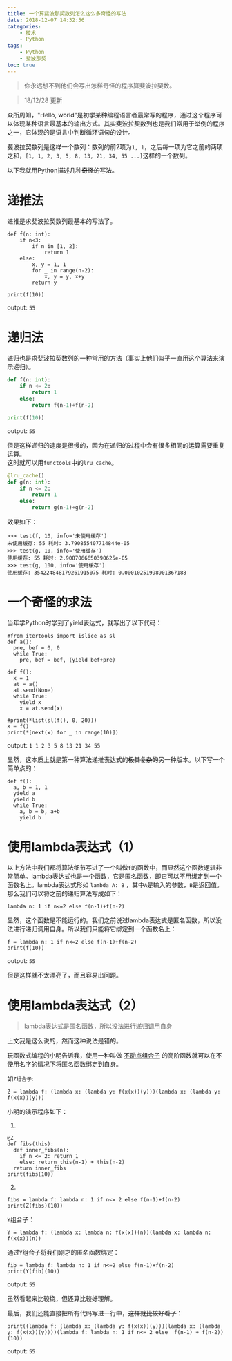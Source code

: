 ```yaml
---
title: 一个算斐波那契数列怎么这么多奇怪的写法
date: 2018-12-07 14:32:56
categories:
    - 技术
    - Python
tags:
    - Python
    - 斐波那契
toc: true
---
```


> 你永远想不到他们会写出怎样奇怪的程序算斐波拉契数。
<!--more-->

> 18/12/28 更新

众所周知，"Hello, world"是初学某种编程语言者最常写的程序，通过这个程序可以体现某种语言最基本的输出方式。其实斐波拉契数列也是我们常用于举例的程序之一，它体现的是语言中判断循环语句的设计。

斐波拉契数列是这样一个数列：数列的前2项为`1, 1`，之后每一项为它之前的两项之和，`[1, 1, 2, 3, 5, 8, 13, 21, 34, 55 ...]`这样的一个数列。

以下我就用Python描述几种~~奇怪的~~写法。

# 递推法

递推是求斐波拉契数列最基本的写法了。

```python3
def f(n: int):
    if n<3:
        if n in [1, 2]:
            return 1
    else:
        x, y = 1, 1
        for _ in range(n-2):
            x, y = y, x+y
        return y

print(f(10))
```

output: `55`

# 递归法

递归也是求斐波拉契数列的一种常用的方法（事实上他们似乎一直用这个算法来演示递归）。

```python
def f(n: int):
    if n <= 2:
        return 1
    else:
        return f(n-1)+f(n-2)

print(f(10))
```

output: `55`

但是这样递归的速度是很慢的，因为在递归的过程中会有很多相同的运算需要重复运算。    
这时就可以用`functools`中的`lru_cache`。

```python
@lru_cache()
def g(n: int):
    if n <= 2:
        return 1
    else:
        return g(n-1)+g(n-2)
```

效果如下：

```pain
>>> test(f, 10, info='未使用缓存')
未使用缓存: 55 耗时: 3.790855407714844e-05
>>> test(g, 10, info='使用缓存')
使用缓存: 55 耗时: 2.9087066650390625e-05
>>> test(g, 100, info='使用缓存')
使用缓存: 354224848179261915075 耗时: 0.00010251998901367188
```

# 一个奇怪的求法

当年学Python时学到了yield表达式，就写出了以下代码：

```python3
#from itertools import islice as sl
def a():
  pre, bef = 0, 0
  while True:
    pre, bef = bef, (yield bef+pre)

def f():
  x = 1
  at = a()
  at.send(None)
  while True:
    yield x
    x = at.send(x)

#print(*list(sl(f(), 0, 20)))
x = f()
print(*[next(x) for _ in range(10)])
```

output: `1 1 2 3 5 8 13 21 34 55`

显然，这本质上就是第一种算法递推表达式的~~极其复杂的~~另一种版本。以下写一个简单点的：

```python3
def f():
  a, b = 1, 1
  yield a
  yield b
  while True:
    a, b = b, a+b
    yield b
```

# 使用lambda表达式（1）

以上方法中我们都将算法细节写进了一个叫做`f`的函数中，而显然这个函数逻辑非常简单。lambda表达式也是一个函数，它是匿名函数，即它可以不用绑定到一个函数名上。lambda表达式形如 `lambda A: B` ，其中`A`是输入的参数，`B`是返回值。那么我们可以将之前的递归算法写成如下：

```python3
lambda n: 1 if n<=2 else f(n-1)+f(n-2)
```

显然，这个函数是不能运行的。我们之前说过lambda表达式是匿名函数，所以没法进行递归调用自身。所以我们只能将它绑定到一个函数名上：

```python3
f = lambda n: 1 if n<=2 else f(n-1)+f(n-2)
print(f(10))
```

output: `55`

但是这样就不太漂亮了，而且容易出问题。

# 使用lambda表达式（2）

> lambda表达式是匿名函数，所以没法进行递归调用自身

上文我是这么说的，然而这种说法是错的。

玩函数式编程的小明告诉我，使用一种叫做 [不动点组合子][1] 的高阶函数就可以在不使用名字的情况下将匿名函数绑定到自身。

如`Z组合子`:

```python3
Z = lambda f: (lambda x: (lambda y: f(x(x))(y)))(lambda x: (lambda y: f(x(x))(y)))
```

小明的演示程序如下：

1)

```python3
@Z
def fibs(this):
  def inner_fibs(n):
    if n <= 2: return 1
    else: return this(n-1) + this(n-2)
  return inner_fibs
print(fibs(10))
```

2)

```python3
fibs = lambda f: lambda n: 1 if n<= 2 else f(n-1)+f(n-2)
print(Z(fibs)(10))
```

`Y`组合子：

```python3
Y = lambda f: (lambda x: lambda n: f(x(x))(n))(lambda x: lambda n: f(x(x))(n))
```

通过`Y`组合子将我们刚才的匿名函数绑定：

```python3
fib = lambda f: lambda n: 1 if n<=2 else f(n-1)+f(n-2)
print(Y(fib)(10))
```

output: `55`

虽然看起来比较绕，但还算比较好理解。

最后，我们还能直接把所有代码写进一行中，~~这样就比较好看了~~：

```python3
print((lambda f: (lambda x: (lambda y: f(x(x))(y)))(lambda x: (lambda y: f(x(x))(y))))(lambda f: lambda n: 1 if n<= 2 else  f(n-1) + f(n-2))(10))
```

output: `55`

[1]:https://zh.wikipedia.org/wiki/%E4%B8%8D%E5%8A%A8%E7%82%B9%E7%BB%84%E5%90%88%E5%AD%90